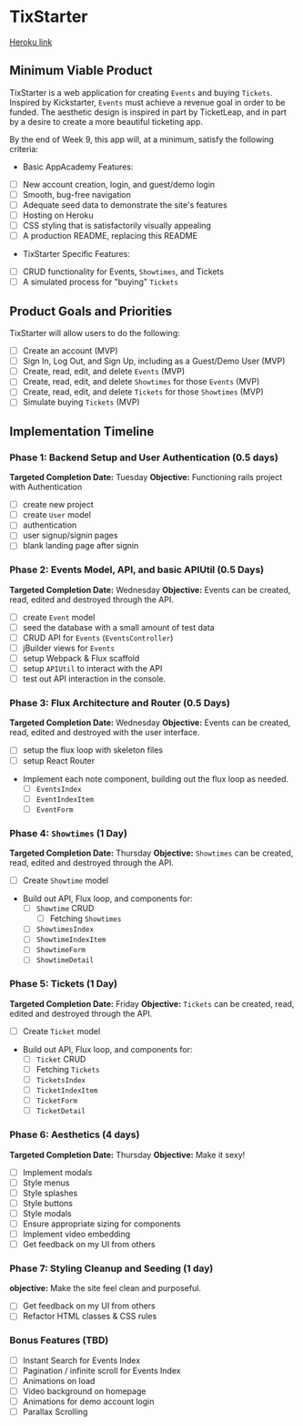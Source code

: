 # TixStarter

[Heroku link][heroku]

[heroku]: http://www.herokuapp.com

## Minimum Viable Product

TixStarter is a web application for creating `Events` and buying `Tickets`. Inspired by Kickstarter, `Events` must achieve a revenue goal in order to be funded. The aesthetic design is inspired in part by TicketLeap, and in part by a desire to create a more beautiful ticketing app.

By the end of Week 9, this app will, at a minimum, satisfy the following criteria:

* Basic AppAcademy Features:

- [ ] New account creation, login, and guest/demo login
- [ ] Smooth, bug-free navigation
- [ ] Adequate seed data to demonstrate the site's features
- [ ] Hosting on Heroku
- [ ] CSS styling that is satisfactorily visually appealing
- [ ] A production README, replacing this README

* TixStarter Specific Features:

- [ ] CRUD functionality for Events, `Showtimes`, and Tickets
- [ ] A simulated process for "buying" `Tickets`

## Product Goals and Priorities

TixStarter will allow users to do the following:

- [ ] Create an account (MVP)
- [ ] Sign In, Log Out, and Sign Up, including as a Guest/Demo User (MVP)
- [ ] Create, read, edit, and delete `Events` (MVP)
- [ ] Create, read, edit, and delete `Showtimes` for those `Events` (MVP)
- [ ] Create, read, edit, and delete `Tickets` for those `Showtimes` (MVP)
- [ ] Simulate buying `Tickets` (MVP)

## Implementation Timeline

### Phase 1: Backend Setup and User Authentication (0.5 days)

**Targeted Completion Date:** Tuesday
**Objective:** Functioning rails project with Authentication

- [ ] create new project
- [ ] create `User` model
- [ ] authentication
- [ ] user signup/signin pages
- [ ] blank landing page after signin

### Phase 2: Events Model, API, and basic APIUtil (0.5 Days)

**Targeted Completion Date:** Wednesday
**Objective:** Events can be created, read, edited and destroyed through the API.

- [ ] create `Event` model
- [ ] seed the database with a small amount of test data
- [ ] CRUD API for `Events` (`EventsController`)
- [ ] jBuilder views for `Events`
- [ ] setup Webpack & Flux scaffold
- [ ] setup `APIUtil` to interact with the API
- [ ] test out API interaction in the console.

### Phase 3: Flux Architecture and Router (0.5 Days)

**Targeted Completion Date:** Wednesday
**Objective:** Events can be created, read, edited and destroyed with the user interface.

- [ ] setup the flux loop with skeleton files
- [ ] setup React Router
- Implement each note component, building out the flux loop as needed.
  - [ ] `EventsIndex`
  - [ ] `EventIndexItem`
  - [ ] `EventForm`

### Phase 4: `Showtimes` (1 Day)

**Targeted Completion Date:** Thursday
**Objective:** ``Showtimes`` can be created, read, edited and destroyed through the API.

  - [ ] Create `Showtime` model
  - Build out API, Flux loop, and components for:
    -  [ ] `Showtime` CRUD
	   - [ ] Fetching `Showtimes`
     - [ ] `ShowtimesIndex`
     - [ ] `ShowtimeIndexItem`
     - [ ] `ShowtimeForm`
     - [ ] `ShowtimeDetail`

### Phase 5: Tickets (1 Day)

**Targeted Completion Date:** Friday
**Objective:** `Tickets` can be created, read, edited and destroyed through the API.

- [ ] Create `Ticket` model
- Build out API, Flux loop, and components for:
   - [ ] `Ticket` CRUD
   - [ ] Fetching `Tickets`
   - [ ] `TicketsIndex`
   - [ ] `TicketIndexItem`
   - [ ] `TicketForm`
   - [ ] `TicketDetail`

### Phase 6: Aesthetics (4 days)

**Targeted Completion Date:** Thursday
**Objective:** Make it sexy!

- [ ] Implement modals
- [ ] Style menus
- [ ] Style splashes
- [ ] Style buttons
- [ ] Style modals
- [ ] Ensure appropriate sizing for components
- [ ] Implement video embedding
- [ ] Get feedback on my UI from others

### Phase 7: Styling Cleanup and Seeding (1 day)

**objective:** Make the site feel clean and purposeful.

- [ ] Get feedback on my UI from others
- [ ] Refactor HTML classes & CSS rules

### Bonus Features (TBD)
- [ ] Instant Search for Events Index
- [ ] Pagination / infinite scroll for Events Index
- [ ] Animations on load
- [ ] Video background on homepage
- [ ] Animations for demo account login
- [ ] Parallax Scrolling
